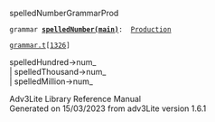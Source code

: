 <span class="title">spelledNumber</span><span class="type">GrammarProd</span>

`grammar `**[`spelledNumber(main)`](../object/spelledNumber(main).html)**` :   `[`Production`](../object/Production.html)

[`grammar.t`](../file/grammar.t.html)`[`[`1326`](../source/grammar.t.html#1326)`]`

<div class="gramrule">

spelledHundred-\>num\_  
\| spelledThousand-\>num\_  
\| spelledMillion-\>num\_  

</div>

<div class="ftr">

Adv3Lite Library Reference Manual  
Generated on 15/03/2023 from adv3Lite version 1.6.1

</div>
